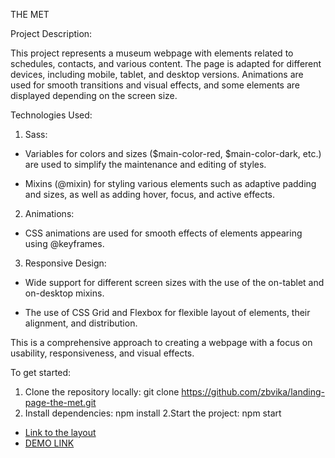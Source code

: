 THE MET

Project Description:

This project represents a museum webpage with elements related to schedules, contacts, and various content. The page is adapted for different devices, including mobile, tablet, and desktop versions. Animations are used for smooth transitions and visual effects, and some elements are displayed depending on the screen size.

Technologies Used:

1) Sass:

- Variables for colors and sizes ($main-color-red, $main-color-dark, etc.) are used to simplify the maintenance and editing of styles.

- Mixins (@mixin) for styling various elements such as adaptive padding and sizes, as well as adding hover, focus, and active effects.

2) Animations:

- CSS animations are used for smooth effects of elements appearing using @keyframes.

3) Responsive Design:

- Wide support for different screen sizes with the use of the on-tablet and on-desktop mixins.

- The use of CSS Grid and Flexbox for flexible layout of elements, their alignment, and distribution.

This is a comprehensive approach to creating a webpage with a focus on usability, responsiveness, and visual effects.

To get started:
1. Clone the repository locally:
   git clone https://github.com/zbvika/landing-page-the-met.git
2. Install dependencies:
   npm install
2.Start the project:
   npm start

- [Link to the layout](https://www.figma.com/file/lSR1m42L9YwzQwzzxKwHpw/THE-MET)
- [DEMO LINK](https://zbvika.github.io/landing-page-the-met/)
